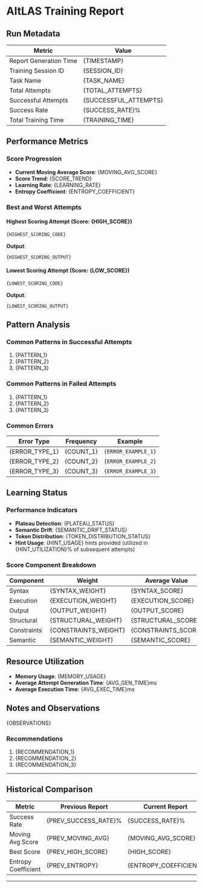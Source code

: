 # AltLAS Training Report

<!-- 
This is an auto-generated report summarizing the latest training cycle statistics.
Last updated: {TIMESTAMP}
-->

## Run Metadata

| Metric | Value |
|--------|-------|
| Report Generation Time | {TIMESTAMP} |
| Training Session ID | {SESSION_ID} |
| Task Name | {TASK_NAME} |
| Total Attempts | {TOTAL_ATTEMPTS} |
| Successful Attempts | {SUCCESSFUL_ATTEMPTS} |
| Success Rate | {SUCCESS_RATE}% |
| Total Training Time | {TRAINING_TIME} |

## Performance Metrics

### Score Progression

- **Current Moving Average Score**: {MOVING_AVG_SCORE}
- **Score Trend**: {SCORE_TREND} <!-- e.g., "Increasing", "Plateaued", "Declining" -->
- **Learning Rate**: {LEARNING_RATE}
- **Entropy Coefficient**: {ENTROPY_COEFFICIENT}

### Best and Worst Attempts

#### Highest Scoring Attempt (Score: {HIGH_SCORE})

```python
{HIGHEST_SCORING_CODE}
```

**Output**:
```
{HIGHEST_SCORING_OUTPUT}
```

#### Lowest Scoring Attempt (Score: {LOW_SCORE})

```python
{LOWEST_SCORING_CODE}
```

**Output**:
```
{LOWEST_SCORING_OUTPUT}
```

## Pattern Analysis

### Common Patterns in Successful Attempts

<!-- List of code patterns that appear frequently in high-scoring solutions -->
1. {PATTERN_1}
2. {PATTERN_2}
3. {PATTERN_3}

### Common Patterns in Failed Attempts

<!-- List of code patterns that appear frequently in low-scoring solutions -->
1. {PATTERN_1}
2. {PATTERN_2}
3. {PATTERN_3}

### Common Errors

| Error Type | Frequency | Example |
|------------|-----------|---------|
| {ERROR_TYPE_1} | {COUNT_1} | `{ERROR_EXAMPLE_1}` |
| {ERROR_TYPE_2} | {COUNT_2} | `{ERROR_EXAMPLE_2}` |
| {ERROR_TYPE_3} | {COUNT_3} | `{ERROR_EXAMPLE_3}` |

## Learning Status

### Performance Indicators

- **Plateau Detection**: {PLATEAU_STATUS} <!-- e.g., "None detected", "Potential plateau at score 0.45" -->
- **Semantic Drift**: {SEMANTIC_DRIFT_STATUS} <!-- e.g., "None detected", "Moderate drift from original task objective" -->
- **Token Distribution**: {TOKEN_DISTRIBUTION_STATUS} <!-- e.g., "Healthy", "Skewed towards basic syntax tokens" -->
- **Hint Usage**: {HINT_USAGE} hints provided (utilized in {HINT_UTILIZATION}% of subsequent attempts)

### Score Component Breakdown

| Component | Weight | Average Value |
|-----------|--------|--------------|
| Syntax | {SYNTAX_WEIGHT} | {SYNTAX_SCORE} |
| Execution | {EXECUTION_WEIGHT} | {EXECUTION_SCORE} |
| Output | {OUTPUT_WEIGHT} | {OUTPUT_SCORE} |
| Structural | {STRUCTURAL_WEIGHT} | {STRUCTURAL_SCORE} |
| Constraints | {CONSTRAINTS_WEIGHT} | {CONSTRAINTS_SCORE} |
| Semantic | {SEMANTIC_WEIGHT} | {SEMANTIC_SCORE} |

## Resource Utilization

- **Memory Usage**: {MEMORY_USAGE}
- **Average Attempt Generation Time**: {AVG_GEN_TIME}ms
- **Average Execution Time**: {AVG_EXEC_TIME}ms

## Notes and Observations

<!-- 
This section can be auto-populated with AI-generated observations or manually updated.
It should contain insights about the training process, suggestions for improvement,
or noteworthy patterns that might inform future task adjustments.
-->

{OBSERVATIONS}

### Recommendations

1. {RECOMMENDATION_1}
2. {RECOMMENDATION_2}
3. {RECOMMENDATION_3}

---

## Historical Comparison

| Metric | Previous Report | Current Report | Change |
|--------|----------------|----------------|--------|
| Success Rate | {PREV_SUCCESS_RATE}% | {SUCCESS_RATE}% | {SUCCESS_RATE_CHANGE}% |
| Moving Avg Score | {PREV_MOVING_AVG} | {MOVING_AVG_SCORE} | {SCORE_CHANGE} |
| Best Score | {PREV_HIGH_SCORE} | {HIGH_SCORE} | {HIGH_SCORE_CHANGE} |
| Entropy Coefficient | {PREV_ENTROPY} | {ENTROPY_COEFFICIENT} | {ENTROPY_CHANGE} |

---

<!-- 
Additional fields for developer use - not displayed in the report UI
{CUSTOM_FIELD_1}
{CUSTOM_FIELD_2}
{CUSTOM_FIELD_3}
-->
